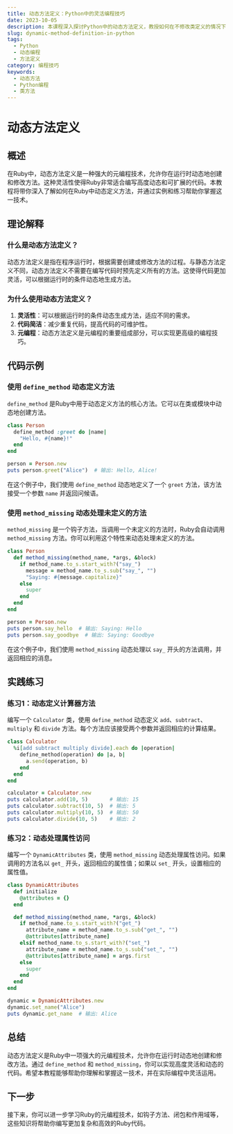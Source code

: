 ```yaml
---
title: 动态方法定义：Python中的灵活编程技巧
date: 2023-10-05
description: 本课程深入探讨Python中的动态方法定义，教授如何在不修改类定义的情况下动态添加、修改和删除方法，提升代码的灵活性和可维护性。
slug: dynamic-method-definition-in-python
tags:
  - Python
  - 动态编程
  - 方法定义
category: 编程技巧
keywords:
  - 动态方法
  - Python编程
  - 类方法
---
```


# 动态方法定义

## 概述

在Ruby中，动态方法定义是一种强大的元编程技术，允许你在运行时动态地创建和修改方法。这种灵活性使得Ruby非常适合编写高度动态和可扩展的代码。本教程将带你深入了解如何在Ruby中动态定义方法，并通过实例和练习帮助你掌握这一技术。

## 理论解释

### 什么是动态方法定义？

动态方法定义是指在程序运行时，根据需要创建或修改方法的过程。与静态方法定义不同，动态方法定义不需要在编写代码时预先定义所有的方法。这使得代码更加灵活，可以根据运行时的条件动态地生成方法。

### 为什么使用动态方法定义？

1. **灵活性**：可以根据运行时的条件动态生成方法，适应不同的需求。
2. **代码简洁**：减少重复代码，提高代码的可维护性。
3. **元编程**：动态方法定义是元编程的重要组成部分，可以实现更高级的编程技巧。

## 代码示例

### 使用 `define_method` 动态定义方法

`define_method` 是Ruby中用于动态定义方法的核心方法。它可以在类或模块中动态地创建方法。

```ruby
class Person
  define_method :greet do |name|
    "Hello, #{name}!"
  end
end

person = Person.new
puts person.greet("Alice")  # 输出: Hello, Alice!
```

在这个例子中，我们使用 `define_method` 动态地定义了一个 `greet` 方法，该方法接受一个参数 `name` 并返回问候语。

### 使用 `method_missing` 动态处理未定义的方法

`method_missing` 是一个钩子方法，当调用一个未定义的方法时，Ruby会自动调用 `method_missing` 方法。你可以利用这个特性来动态处理未定义的方法。

```ruby
class Person
  def method_missing(method_name, *args, &block)
    if method_name.to_s.start_with?("say_")
      message = method_name.to_s.sub("say_", "")
      "Saying: #{message.capitalize}"
    else
      super
    end
  end
end

person = Person.new
puts person.say_hello  # 输出: Saying: Hello
puts person.say_goodbye  # 输出: Saying: Goodbye
```

在这个例子中，我们使用 `method_missing` 动态处理以 `say_` 开头的方法调用，并返回相应的消息。

## 实践练习

### 练习1：动态定义计算器方法

编写一个 `Calculator` 类，使用 `define_method` 动态定义 `add`、`subtract`、`multiply` 和 `divide` 方法。每个方法应该接受两个参数并返回相应的计算结果。

```ruby
class Calculator
  %i[add subtract multiply divide].each do |operation|
    define_method(operation) do |a, b|
      a.send(operation, b)
    end
  end
end

calculator = Calculator.new
puts calculator.add(10, 5)       # 输出: 15
puts calculator.subtract(10, 5)  # 输出: 5
puts calculator.multiply(10, 5)  # 输出: 50
puts calculator.divide(10, 5)    # 输出: 2
```

### 练习2：动态处理属性访问

编写一个 `DynamicAttributes` 类，使用 `method_missing` 动态处理属性访问。如果调用的方法名以 `get_` 开头，返回相应的属性值；如果以 `set_` 开头，设置相应的属性值。

```ruby
class DynamicAttributes
  def initialize
    @attributes = {}
  end

  def method_missing(method_name, *args, &block)
    if method_name.to_s.start_with?("get_")
      attribute_name = method_name.to_s.sub("get_", "")
      @attributes[attribute_name]
    elsif method_name.to_s.start_with?("set_")
      attribute_name = method_name.to_s.sub("set_", "")
      @attributes[attribute_name] = args.first
    else
      super
    end
  end
end

dynamic = DynamicAttributes.new
dynamic.set_name("Alice")
puts dynamic.get_name  # 输出: Alice
```

## 总结

动态方法定义是Ruby中一项强大的元编程技术，允许你在运行时动态地创建和修改方法。通过 `define_method` 和 `method_missing`，你可以实现高度灵活和动态的代码。希望本教程能够帮助你理解和掌握这一技术，并在实际编程中灵活运用。

## 下一步

接下来，你可以进一步学习Ruby的元编程技术，如钩子方法、闭包和作用域等，这些知识将帮助你编写更加复杂和高效的Ruby代码。